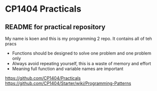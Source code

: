 # CP1404 Practicals

## README for practical repository

My name is koen and this is my programming 2 repo. It contains all of teh pracs

- Functions should be designed to solve one problem and one problem only
- Always avoid repeating yourself, this is a waste of memory and effort
- Meaning full function and variable names are important

https://github.com/CP1404/Practicals
https://github.com/CP1404/Starter/wiki/Programming-Patterns

